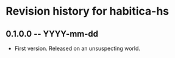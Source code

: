 # Revision history for habitica-hs

## 0.1.0.0 -- YYYY-mm-dd

* First version. Released on an unsuspecting world.
